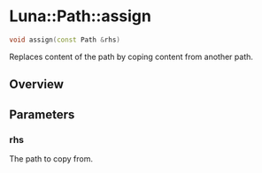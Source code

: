 # Luna::Path::assign

```c++
void assign(const Path &rhs)
```

Replaces content of the path by coping content from another path. 

## Overview


## Parameters
### rhs
The path to copy from. 

